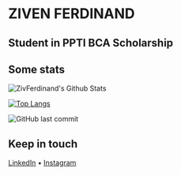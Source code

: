 # ZIVEN FERDINAND
## Student in PPTI BCA Scholarship

## Some stats
![ZivFerdinand's Github Stats](https://github-readme-stats.vercel.app/api?username=ZivFerdinand&show_icons=true&theme=dracula&hide=stars,issues)

[![Top Langs](https://github-readme-stats.vercel.app/api/top-langs/?username=ZivFerdinand&theme=dracula)](https://github.com/ZivFerdinand/github-readme-stats)


![GitHub last commit](https://img.shields.io/github/last-commit/ZivFerdinand/ZivFerdinand)

## Keep in touch
[LinkedIn](https://www.linkedin.com/in/ZivFerdinand) • [Instagram](https://www.instagram.com/_____.zv/)
